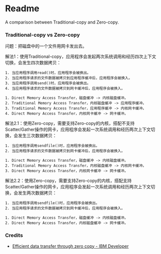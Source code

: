 # Readme
A comparison between Traditional-copy and Zero-copy.

### Traditional-copy vs Zero-copy

问题：把磁盘中的一个文件用网卡发出去。

解法1：使用Traditional-copy，应用程序会发起两次系统调用和经历四次上下文切换，会发生四次数据拷贝：

```
1. 当应用程序调用read()时，应用程序会被换出。
2. 当应用程序请求的文件数据被拷贝到应用程序缓冲后，应用程序会被换入。
3. 当应用程序调用send()时，应用程序会被换出。
4. 当应用程序请求的文件数据被拷贝到网卡缓冲后，应用程序会被换入。
```

```
1. Direct Memory Access Transfer，磁盘缓冲 -> 内核磁盘缓冲。
2. Traditional Memory Access Transfer，内核磁盘缓冲 -> 应用程序缓冲。
3. Traditional Memory Access Transfer，应用程序缓冲 -> 内核网卡缓冲。
4. Direct Memory Access Transfer，内核网卡缓冲 -> 网卡缓冲。
```

解法2.1：使用Zero-copy，需要支持Zero-copy的内核，搭配不支持Scatter/Gather操作的网卡，应用程序会发起一次系统调用和经历两次上下文切换，会发生三次数据拷贝：

```
1. 当应用程序调用sendfile()时，应用程序会被换出。
2. 当应用程序请求的文件数据被拷贝到网卡缓冲后，应用程序会被换入。
```

```
1. Direct Memory Access Transfer，磁盘缓冲 -> 内核磁盘缓冲。
2. Traditional Memory Access Transfer，内核磁盘缓冲 -> 内核网卡缓冲。
3. Direct Memory Access Transfer，内核网卡缓冲 -> 网卡缓冲。
```

解法2.2：使用Zero-copy，需要支持Zero-copy的内核，搭配支持Scatter/Gather操作的网卡，应用程序会发起一次系统调用和经历两次上下文切换，会发生两次数据拷贝：

```
1. 当应用程序调用sendfile()时，应用程序会被换出。
2. 当应用程序请求的文件数据被拷贝到网卡缓冲后，应用程序会被换入。
```

```
1. Direct Memory Access Transfer，磁盘缓冲 -> 内核磁盘缓冲。
2. Direct Memory Access Transfer，内核磁盘缓冲 -> 网卡缓冲。
```

### Credits
- [Efficient data transfer through zero copy - IBM Developer](https://developer.ibm.com/articles/j-zerocopy)
